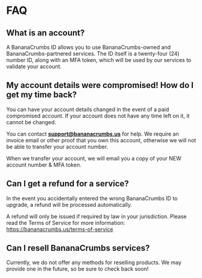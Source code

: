 # FAQ

## What is an account?
A BananaCrumbs ID allows you to use BananaCrumbs-owned and BananaCrumbs-partnered services.  The ID itself is a
twenty-four (24) number ID, along with an MFA token, which will be used by our services to validate your account.

## My account details were compromised!  How do I get my time back?
You can have your account details changed in the event of a paid compromised account.  If your account
does not have any time left on it, it cannot be changed.

You can contact **support@bananacrumbs.us** for help.  We require an invoice email or other proof that you
own this account, otherwise we will not be able to transfer your account number.

When we transfer your account, we will email you a copy of your NEW account number & MFA token.

## Can I get a refund for a service?
In the event you accidentally entered the wrong BananaCrumbs ID to upgrade, a refund will be processed automatically.

A refund will only be issued if required by law in your jurisdiction.  Please read the Terms of Service
for more information: https://bananacrumbs.us/terms-of-service

## Can I resell BananaCrumbs services?
Currently, we do not offer any methods for reselling products.  We may provide one in the future, so
be sure to check back soon!
